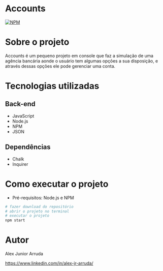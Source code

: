 # Accounts
[![NPM](https://img.shields.io/npm/l/react)](https://github.com/alexjuniorarruda/Accounts/blob/main/LICENSE)

# Sobre o projeto
 
Accounts é um pequeno projeto em console que faz a simulação de uma agência bancária aonde o usuário tem algumas opções a sua disposição, e através dessas opções ele pode gerenciar uma conta.

# Tecnologias utilizadas
## Back-end
- JavaScript
- Node.js
- NPM 
- JSON

## Dependências
- Chalk
- Inquirer

# Como executar o projeto
- Pré-requisitos: Node.js e NPM

```bash
# fazer download do repositório
# abrir o projeto no terminal
# executar o projeto
npm start
```

# Autor

Alex Junior Arruda

https://www.linkedin.com/in/alex-jr-arruda/
